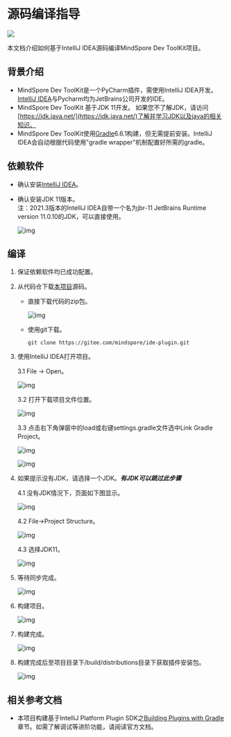 # 源码编译指导

<a href="https://gitee.com/mindspore/docs/blob/master/docs/devtoolkit/docs/source_zh_cn/compiling.md" target="_blank"><img src="https://mindspore-website.obs.cn-north-4.myhuaweicloud.com/website-images/master/resource/_static/logo_source.png"></a>

本文档介绍如何基于IntelliJ IDEA源码编译MindSpore Dev ToolKit项目。

## 背景介绍

* MindSpore Dev ToolKit是一个PyCharm插件，需使用IntelliJ IDEA开发。[IntelliJ IDEA](https://www.jetbrains.com/idea/download)与Pycharm均为JetBrains公司开发的IDE。
* MindSpore Dev ToolKit 基于JDK 11开发。 如果您不了解JDK，请访问[https://jdk.java.net/](https://jdk.java.net/)了解并学习JDK以及java的相关知识。
* MindSpore Dev ToolKit使用[Gradle](https://gradle.org)6.6.1构建，但无需提前安装。IntelliJ IDEA会自动根据代码使用"gradle wrapper"机制配置好所需的gradle。

## 依赖软件

* 确认安装[IntelliJ IDEA](https://www.jetbrains.com/idea/download)。

* 确认安装JDK 11版本。  
  注：2021.3版本的IntelliJ IDEA自带一个名为jbr-11 JetBrains Runtime version 11.0.10的JDK，可以直接使用。

    ![img](images/clip_image031.jpg)

## 编译

1. 保证依赖软件均已成功配置。

2. 从代码仓下载[本项目](https://gitee.com/mindspore/ide-plugin)源码。

    * 直接下载代码的zip包。

      ![img](images/clip_image032.jpg)

    * 使用git下载。

      ```
      git clone https://gitee.com/mindspore/ide-plugin.git
      ```

3. 使用IntelliJ IDEA打开项目。

    3.1 File -> Open。

      ![img](images/clip_image033.jpg)

    3.2 打开下载项目文件位置。

      ![img](images/clip_image034.jpg)

    3.3 点击右下角弹窗中的load或右键settings.gradle文件选中Link Gradle Project。

      ![img](images/clip_image035.jpg)

      ![img](images/clip_image036.jpg)

4. 如果提示没有JDK，请选择一个JDK。***有JDK可以跳过此步骤***

    4.1 没有JDK情况下，页面如下图显示。

      ![img](images/clip_image037.jpg)

    4.2 File->Project Structure。

      ![img](images/clip_image038.jpg)

    4.3 选择JDK11。

      ![img](images/clip_image039.jpg)

5. 等待同步完成。

    ![img](images/clip_image040.jpg)

6. 构建项目。

    ![img](images/clip_image042.jpg)

7. 构建完成。

    ![img](images/clip_image044.jpg)

8. 构建完成后至项目目录下/build/distributions目录下获取插件安装包。

    ![img](images/clip_image046.jpg)

## 相关参考文档

* 本项目构建基于IntelliJ Platform Plugin SDK之[Building Plugins with Gradle](https://plugins.jetbrains.com/docs/intellij/gradle-build-system.html)章节。如需了解调试等进阶功能，请阅读官方文档。